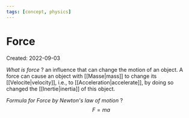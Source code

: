 ```yaml
---
tags: [concept, physics] 
---
```

# Force
Created: 2022-09-03

*What is force*
?
an influence that can change the motion of an object. A force can cause an object with [[Masse|mass]] to change its [[Velocite|velocity]], i.e., to [[Acceleration|accelerate]], by doing so changed the [[Inertie|inertia]] of this object.
<!--SR:!2022-09-08,3,230-->

*Formula for Force by Newton's law of motion*
?
$$F=ma$$
<!--SR:!2022-09-23,16,290-->